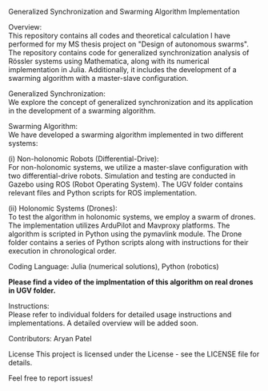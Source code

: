 Generalized Synchronization and Swarming Algorithm Implementation

Overview:  
This repository contains all codes and theoretical calculation I have performed for my MS thesis project on "Design of autonomous swarms". The repository contains code for generalized synchronization analysis of Rössler systems using Mathematica, along with its numerical implementation in Julia. Additionally, it includes the development of a swarming algorithm with a master-slave configuration. 

Generalized Synchronization:  
We explore the concept of generalized synchronization and its application in the development of a swarming algorithm.

Swarming Algorithm:  
We have developed a swarming algorithm implemented in two different systems:

(i) Non-holonomic Robots (Differential-Drive):  
For non-holonomic systems, we utilize a master-slave configuration with two differential-drive robots. Simulation and testing are conducted in Gazebo using ROS (Robot Operating System). The UGV folder contains relevant files and Python scripts for ROS implementation.

(ii) Holonomic Systems (Drones):  
To test the algorithm in holonomic systems, we employ a swarm of drones. The implementation utilizes ArduPilot and Mavproxy platforms. The algorithm is scripted in Python using the pymavlink module. The Drone folder contains a series of Python scripts along with instructions for their execution in chronological order.

Coding Language: Julia (numerical solutions), Python (robotics)  

**Please find a video of the implmentation of this algorithm on real drones in UGV folder.**

Instructions:  
Please refer to individual folders for detailed usage instructions and implementations. A detailed overview will be added soon. 

Contributors:
Aryan Patel

License
This project is licensed under the License - see the LICENSE file for details.

Feel free to report issues!
